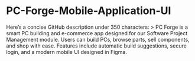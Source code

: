 # PC-Forge-Mobile-Application-UI
Here’s a concise GitHub description under 350 characters:  > PC Forge is a smart PC building and e-commerce app designed for our Software Project Management module. Users can build PCs, browse parts, sell components, and shop with ease. Features include automatic build suggestions, secure login, and a modern mobile UI designed in Figma.
